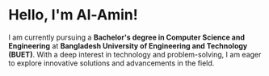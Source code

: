 #  Hello, I'm Al-Amin!

I am currently pursuing a **Bachelor's degree in Computer Science and Engineering** at **Bangladesh University of Engineering and Technology (BUET)**. With a deep interest in technology and problem-solving, I am eager to explore innovative solutions and advancements in the field.
